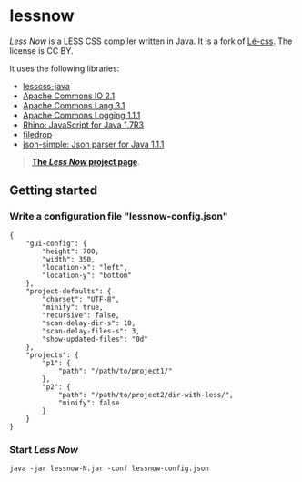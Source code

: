 # lessnow

_Less Now_ is a LESS CSS compiler written in Java. It is a fork of [L&eacute;-css](https://github.com/lukasdietrich/Le-css). The license is CC BY.

It uses the following libraries:

* [lesscss-java](https://github.com/marceloverdijk/lesscss-java)
* [Apache Commons IO 2.1](http://commons.apache.org/io/)
* [Apache Commons Lang 3.1](http://commons.apache.org/lang/)
* [Apache Commons Logging 1.1.1](http://commons.apache.org/logging/)
* [Rhino: JavaScript for Java 1.7R3](http://www.mozilla.org/rhino/)
* [filedrop](http://iharder.sourceforge.net/current/java/filedrop/)
* [json-simple: Json parser for Java 1.1.1](http://code.google.com/p/json-simple/)

> __[The _Less Now_ project page](http://creapage.net/opensource/2012-lessnow/)__.

## Getting started

### Write a configuration file "lessnow-config.json"

	{
		"gui-config": {
			"height": 700,
			"width": 350,
			"location-x": "left",
			"location-y": "bottom"
		},
		"project-defaults": {
			"charset": "UTF-8",
			"minify": true,
			"recursive": false,
			"scan-delay-dir-s": 10,
			"scan-delay-files-s": 3,
			"show-updated-files": "0d"
		},
		"projects": {
			"p1": {
				"path": "/path/to/project1/"
			},
			"p2": {
				"path": "/path/to/project2/dir-with-less/",
				"minify": false
			}
		}
	}

### Start _Less Now_

	java -jar lessnow-N.jar -conf lessnow-config.json
